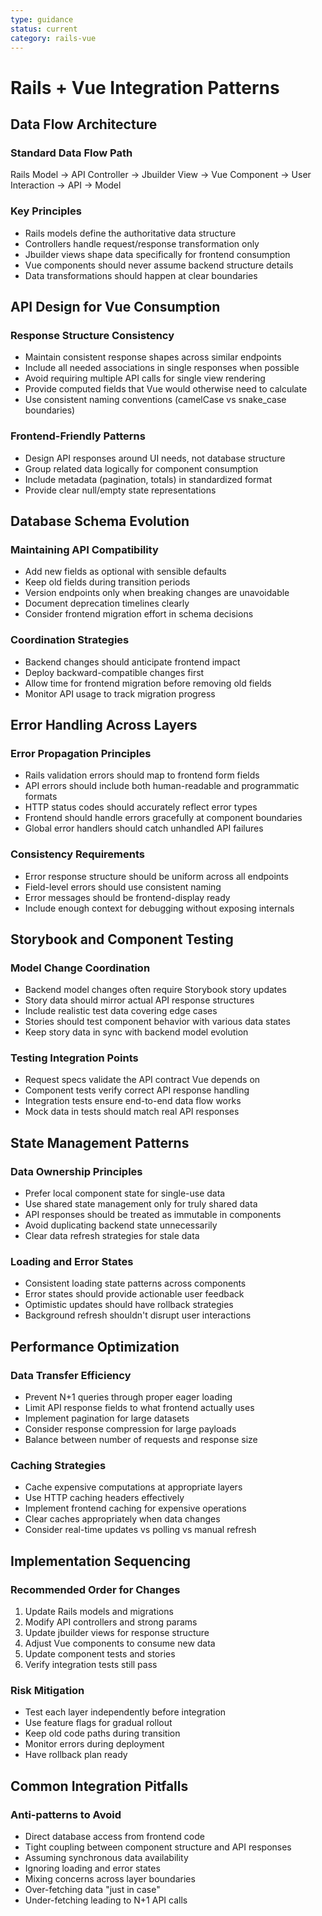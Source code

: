 ```yaml
---
type: guidance
status: current
category: rails-vue
---
```


# Rails + Vue Integration Patterns

## Data Flow Architecture

### Standard Data Flow Path
Rails Model → API Controller → Jbuilder View → Vue Component → User Interaction → API → Model

### Key Principles
- Rails models define the authoritative data structure
- Controllers handle request/response transformation only
- Jbuilder views shape data specifically for frontend consumption
- Vue components should never assume backend structure details
- Data transformations should happen at clear boundaries

## API Design for Vue Consumption

### Response Structure Consistency
- Maintain consistent response shapes across similar endpoints
- Include all needed associations in single responses when possible
- Avoid requiring multiple API calls for single view rendering
- Provide computed fields that Vue would otherwise need to calculate
- Use consistent naming conventions (camelCase vs snake_case boundaries)

### Frontend-Friendly Patterns
- Design API responses around UI needs, not database structure
- Group related data logically for component consumption
- Include metadata (pagination, totals) in standardized format
- Provide clear null/empty state representations

## Database Schema Evolution

### Maintaining API Compatibility
- Add new fields as optional with sensible defaults
- Keep old fields during transition periods
- Version endpoints only when breaking changes are unavoidable
- Document deprecation timelines clearly
- Consider frontend migration effort in schema decisions

### Coordination Strategies
- Backend changes should anticipate frontend impact
- Deploy backward-compatible changes first
- Allow time for frontend migration before removing old fields
- Monitor API usage to track migration progress

## Error Handling Across Layers

### Error Propagation Principles
- Rails validation errors should map to frontend form fields
- API errors should include both human-readable and programmatic formats
- HTTP status codes should accurately reflect error types
- Frontend should handle errors gracefully at component boundaries
- Global error handlers should catch unhandled API failures

### Consistency Requirements
- Error response structure should be uniform across all endpoints
- Field-level errors should use consistent naming
- Error messages should be frontend-display ready
- Include enough context for debugging without exposing internals

## Storybook and Component Testing

### Model Change Coordination
- Backend model changes often require Storybook story updates
- Story data should mirror actual API response structures
- Include realistic test data covering edge cases
- Stories should test component behavior with various data states
- Keep story data in sync with backend model evolution

### Testing Integration Points
- Request specs validate the API contract Vue depends on
- Component tests verify correct API response handling
- Integration tests ensure end-to-end data flow works
- Mock data in tests should match real API responses

## State Management Patterns

### Data Ownership Principles
- Prefer local component state for single-use data
- Use shared state management only for truly shared data
- API responses should be treated as immutable in components
- Avoid duplicating backend state unnecessarily
- Clear data refresh strategies for stale data

### Loading and Error States
- Consistent loading state patterns across components
- Error states should provide actionable user feedback
- Optimistic updates should have rollback strategies
- Background refresh shouldn't disrupt user interactions

## Performance Optimization

### Data Transfer Efficiency
- Prevent N+1 queries through proper eager loading
- Limit API response fields to what frontend actually uses
- Implement pagination for large datasets
- Consider response compression for large payloads
- Balance between number of requests and response size

### Caching Strategies
- Cache expensive computations at appropriate layers
- Use HTTP caching headers effectively
- Implement frontend caching for expensive operations
- Clear caches appropriately when data changes
- Consider real-time updates vs polling vs manual refresh

## Implementation Sequencing

### Recommended Order for Changes
1. Update Rails models and migrations
2. Modify API controllers and strong params
3. Update jbuilder views for response structure
4. Adjust Vue components to consume new data
5. Update component tests and stories
6. Verify integration tests still pass

### Risk Mitigation
- Test each layer independently before integration
- Use feature flags for gradual rollout
- Keep old code paths during transition
- Monitor errors during deployment
- Have rollback plan ready

## Common Integration Pitfalls

### Anti-patterns to Avoid
- Direct database access from frontend code
- Tight coupling between component structure and API responses
- Assuming synchronous data availability
- Ignoring loading and error states
- Mixing concerns across layer boundaries
- Over-fetching data "just in case"
- Under-fetching leading to N+1 API calls